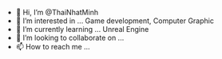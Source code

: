 - 👋 Hi, I’m @ThaiNhatMinh
- 👀 I’m interested in ... Game development, Computer Graphic
- 🌱 I’m currently learning ... Unreal Engine
- 💞️ I’m looking to collaborate on ...
- 📫 How to reach me ...

<!---
ThaiNhatMinh/ThaiNhatMinh is a ✨ special ✨ repository because its `README.md` (this file) appears on your GitHub profile.
You can click the Preview link to take a look at your changes.
--->
